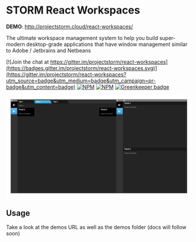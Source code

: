 # STORM React Workspaces

__DEMO__: http://projectstorm.cloud/react-workspaces/

The ultimate workspace management system to help you build super-modern desktop-grade
applications that have window management similar to Adobe / Jetbrains and Netbeans

[![Join the chat at https://gitter.im/projectstorm/react-workspaces](https://badges.gitter.im/projectstorm/react-workspaces.svg)](https://gitter.im/projectstorm/react-workspaces?utm_source=badge&utm_medium=badge&utm_campaign=pr-badge&utm_content=badge)
[![NPM](https://img.shields.io/npm/v/storm-react-workspaces.svg)](https://npmjs.org/package/storm-react-workspaces)
[![NPM](https://img.shields.io/npm/dt/storm-react-workspaces.svg)](https://npmjs.org/package/storm-react-workspaces) [![Greenkeeper badge](https://badges.greenkeeper.io/projectstorm/react-workspaces.svg)](https://greenkeeper.io/)

![Demo1](./images/screenshot1.png)

## Usage

Take a look at the demos URL as well as the demos folder (docs will follow soon)
